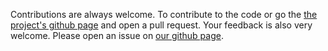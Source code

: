 Contributions are always welcome. To contribute to the code or go the [the project's github page](https://github.com/LUMC/galaxy-launcher) and open a pull request.
Your feedback is also very welcome. Please open an issue on  [our github page](https://github.com/LUMC/galaxy-launcher).
